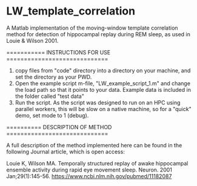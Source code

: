 # LW_template_correlation
A Matlab implementation of the moving-window template correlation method for detection of hippocampal replay during REM sleep, as used in Louie &amp; Wilson 2001.

=========== INSTRUCTIONS FOR USE =============================
1. copy files from "code" directory into a directory on your machine, and set the directory as your PWD. 
2. Open the example script m-file, "LW_example_script_1.m" and change the load path so that it points to your data. Example data is included in the folder called "test data"
3. Run the script. As the script was designed to run on an HPC using parallel workers, this will be slow on a native machine, so for a "quick" demo, set mode to 1 (debug).


========== DESCRIPTION OF METHOD =============================

A full description of the method implemented here can be found in the following Journal article, which is open access:

Louie K, Wilson MA.
Temporally structured replay of awake hippocampal ensemble activity during rapid eye movement sleep.
Neuron. 2001 Jan;29(1):145-56.
https://www.ncbi.nlm.nih.gov/pubmed/11182087
